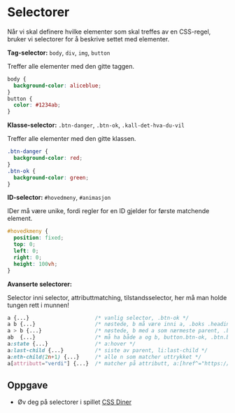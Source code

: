 # Selectorer

Når vi skal definere hvilke elementer som skal treffes av en CSS-regel, bruker vi selectorer for å beskrive settet med elementer.  

**Tag-selector:** `body`, `div`, `img`, `button`

Treffer alle elementer med den gitte taggen.
```css
body {
  background-color: aliceblue;
}
button {
  color: #1234ab;
}
```

**Klasse-selector:** `.btn-danger`, `.btn-ok`, `.kall-det-hva-du-vil`

Treffer alle elementer med den gitte klassen.

```css
.btn-danger {
  background-color: red;
}
.btn-ok {
  background-color: green;
}
```

**ID-selector:** `#hovedmeny`, `#animasjon`

IDer må være unike, fordi regler for en ID gjelder for første matchende element.
```css
#hovedkmeny {
  position: fixed;
  top: 0;
  left: 0;
  right: 0;
  height: 100vh;
}
```

**Avanserte selectorer:**

Selector inni selector, attributtmatching, tilstandsselector, her må man holde tungen rett i munnen!

```css
a {...}                     /* vanlig selector, .btn-ok */
a b {...}                   /* nøstede, b må være inni a, .boks .heading */
a > b {...}                 /* nøstede, b med a som nærmeste parent, .boks > .heading */
ab  {...}                   /* må ha både a og b, button.btn-ok, .btn.btn-ok */
a:state {...}               /* a:hover */
a:last-child {...}          /* siste av parent, li:last-child */
a:nth-child(2n+1) {...}     /* alle n som matcher uttrykket */
a[attributt="verdi"] {...}  /* matcher på attributt, a:[href^="https://"] */
```

## Oppgave
* Øv deg på selectorer i spillet [CSS Diner](https://flukeout.github.io/)
